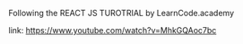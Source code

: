 Following the REACT JS TUROTRIAL by LearnCode.academy

link: https://www.youtube.com/watch?v=MhkGQAoc7bc
